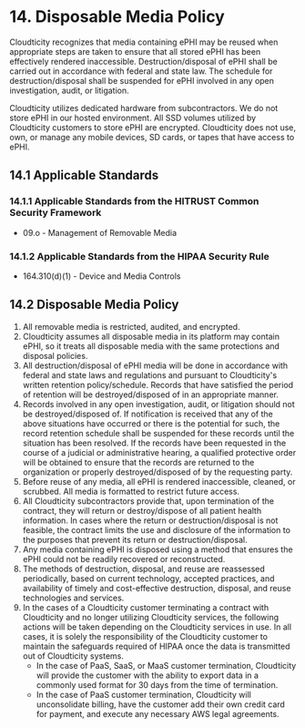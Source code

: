 # 14. Disposable Media Policy

Cloudticity recognizes that media containing ePHI may be reused when appropriate steps are taken to ensure that all stored ePHI has been effectively rendered inaccessible. Destruction/disposal of ePHI shall be carried out in accordance with federal and state law. The schedule for destruction/disposal shall be suspended for ePHI involved in any open investigation, audit, or litigation.

Cloudticity utilizes dedicated hardware from subcontractors. We do not store ePHI in our hosted environment. All SSD volumes utilized by Cloudticity customers to store ePHI are encrypted. Cloudticity does not use, own, or manage any mobile devices, SD cards, or tapes that have access to ePHI.

## 14.1 Applicable Standards

### 14.1.1 Applicable Standards from the HITRUST Common Security Framework

* 09.o - Management of Removable Media

### 14.1.2 Applicable Standards from the HIPAA Security Rule

* 164.310(d)(1) - Device and Media Controls

## 14.2 Disposable Media Policy

1. All removable media is restricted, audited, and encrypted.
2. Cloudticity assumes all disposable media in its platform may contain ePHI, so it treats all disposable media with the same protections and disposal policies.
3. All destruction/disposal of ePHI media will be done in accordance with federal and state laws and regulations and pursuant to Cloudticity's written retention policy/schedule. Records that have satisfied the period of retention will be destroyed/disposed of in an appropriate manner.
4. Records involved in any open investigation, audit, or litigation should not be destroyed/disposed of. If notification is received that any of the above situations have occurred or there is the potential for such, the record retention schedule shall be suspended for these records until the situation has been resolved. If the records have been requested in the course of a judicial or administrative hearing, a qualified protective order will be obtained to ensure that the records are returned to the organization or properly destroyed/disposed of by the requesting party.
5. Before reuse of any media, all ePHI is rendered inaccessible, cleaned, or scrubbed. All media is formatted to restrict future access.
6. All Cloudticity subcontractors provide that, upon termination of the contract, they will return or destroy/dispose of all patient health information. In cases where the return or destruction/disposal is not feasible, the contract limits the use and disclosure of the information to the purposes that prevent its return or destruction/disposal.
7. Any media containing ePHI is disposed using a method that ensures the ePHI could not be readily recovered or reconstructed.
8. The methods of destruction, disposal, and reuse are reassessed periodically, based on current technology, accepted practices, and availability of timely and cost-effective destruction, disposal, and reuse technologies and services.
9. In the cases of a Cloudticity customer terminating a contract with Cloudticity and no longer utilizing Cloudticity services, the following actions will be taken depending on the Cloudticity services in use. In all cases, it is solely the responsibility of the Cloudticity customer to maintain the safeguards required of HIPAA once the data is transmitted out of Cloudticity systems.
   * In the case of PaaS, SaaS, or MaaS customer termination, Cloudticity will provide the customer with the ability to export data in a commonly used format for 30 days from the time of termination.
   * In the case of PaaS customer termination, Cloudticity will unconsolidate billing, have the customer add their own credit card for payment, and execute any necessary AWS legal agreements.
